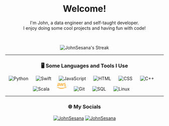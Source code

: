 <div align="center">
 
  # Welcome!
  I'm John, a data engineer and self-taught developer.
  <br>
  I enjoy doing some cool projects and having fun with code!

  <br>

  <div>      

![JohnSesana's Streak](https://github-readme-streak-stats.herokuapp.com/?user=JohnSesana&theme=chartreuse-dark&hide_border=true)

  </div>
  
  ---

  ### 🖥️ Some Languages and Tools I Use
  <div>
    <img alt="Python" width="30px" style="padding-right:20px;" src="https://cdn.jsdelivr.net/gh/devicons/devicon/icons/python/python-original.svg" />
    <img alt="Swift" width="30px" style="padding-right:20px;" src="https://cdn.jsdelivr.net/gh/devicons/devicon/icons/swift/swift-original.svg" />
    <img alt="JavaScript" width="30px" style="padding-right:20px;" src="https://cdn.jsdelivr.net/gh/devicons/devicon/icons/javascript/javascript-original.svg" />
    <img alt="HTML" width="30px" style="padding-right:20px;" src="https://cdn.jsdelivr.net/gh/devicons/devicon/icons/html5/html5-original.svg" />
    <img alt="CSS" width="30px" style="padding-right:20px;" src="https://cdn.jsdelivr.net/gh/devicons/devicon/icons/css3/css3-original.svg" />
    <img alt="C++" width="30px" style="padding-right:20px;" src="https://cdn.jsdelivr.net/gh/devicons/devicon/icons/cplusplus/cplusplus-original.svg" />
    <img alt="Scala" width="30px" style="padding-right:20px;" src="https://cdn.jsdelivr.net/gh/devicons/devicon/icons/scala/scala-original.svg" />
    <img alt="AWS" width="30px" style="padding-right:20px;" src="https://raw.githubusercontent.com/devicons/devicon/master/icons/amazonwebservices/amazonwebservices-plain-wordmark.svg" />
    <img alt="Git" width="30px" style="padding-right:20px;" src="https://cdn.jsdelivr.net/gh/devicons/devicon/icons/git/git-original.svg" />
    <img alt="SQL" width="30px" style="padding-right:20px;" src="https://cdn.jsdelivr.net/gh/devicons/devicon/icons/postgresql/postgresql-original.svg" />
    <img alt="Linux" width="30px" style="padding-right:20px;" src="https://cdn.jsdelivr.net/gh/devicons/devicon/icons/linux/linux-original.svg" />
  </div>

  ---
  ### 🌐 My Socials
  <div>
    <a href="https://x.com/JohnSesana" target="blank"><img align="center" src="https://raw.githubusercontent.com/rahuldkjain/github-profile-readme-generator/master/src/images/icons/Social/twitter.svg" alt="JohnSesana" height="30" width="30" /></a>
    <a href="https://www.linkedin.com/in/johnsesana/" target="blank"><img align="center" src="https://raw.githubusercontent.com/rahuldkjain/github-profile-readme-generator/master/src/images/icons/Social/linked-in-alt.svg" alt="JohnSesana" height="30" width="30" /></a>
  </div>
</div>
